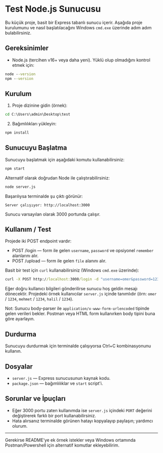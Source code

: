 
# Test Node.js Sunucusu

Bu küçük proje, basit bir Express tabanlı sunucu içerir. Aşağıda proje kurulumunu ve nasıl başlatılacağını Windows `cmd.exe` üzerinde adım adım bulabilirsiniz.

## Gereksinimler

- Node.js (tercihen v16+ veya daha yeni). Yüklü olup olmadığını kontrol etmek için:

```bat
node --version
npm --version
```

## Kurulum

1. Proje dizinine gidin (örnek):

```bat
cd C:\Users\admin\Desktop\test
```

2. Bağımlılıkları yükleyin:

```bat
npm install
```

## Sunucuyu Başlatma

Sunucuyu başlatmak için aşağıdaki komutu kullanabilirsiniz:

```bat
npm start
```

Alternatif olarak doğrudan Node ile çalıştırabilirsiniz:

```bat
node server.js
```

Başarılıysa terminalde şu çıktı görünür:

```
Server çalışıyor: http://localhost:3000
```

Sunucu varsayılan olarak 3000 portunda çalışır.

## Kullanım / Test

Projede iki POST endpoint vardır:

- POST /login — form ile gelen `username`, `password` ve opsiyonel `remember` alanlarını alır.
- POST /upload — form ile gelen `file` alanını alır.

Basit bir test için `curl` kullanabilirsiniz (Windows `cmd.exe` üzerinde):

```bat
curl -X POST http://localhost:3000/login -d "username=omer&password=1234"
```

Eğer doğru kullanıcı bilgileri gönderilirse sunucu hoş geldin mesajı dönecektir. Projedeki örnek kullanıcılar `server.js` içinde tanımlıdır (örn: `omer` / `1234`, `mehmet` / `1234`, `halil` / `1234`).

Not: Sunucu body-parser ile `application/x-www-form-urlencoded` tipinde gelen verileri bekler. Postman veya HTML form kullanırken body tipini buna göre ayarlayın.

## Durdurma

Sunucuyu durdurmak için terminalde çalışıyorsa Ctrl+C kombinasyonunu kullanın.

## Dosyalar

- `server.js` — Express sunucusunun kaynak kodu.
- `package.json` — bağımlılıklar ve `start` script'i.

## Sorunlar ve İpuçları

- Eğer 3000 portu zaten kullanımda ise `server.js` içindeki `PORT` değerini değiştirerek farklı bir port kullanabilirsiniz.
- Hata alırsanız terminalde görünen hatayı kopyalayıp paylaşın; yardımcı olurum.

---

Gerekirse README'ye ek örnek istekler veya Windows ortamında Postman/Powershell için alternatif komutlar ekleyebilirim.

